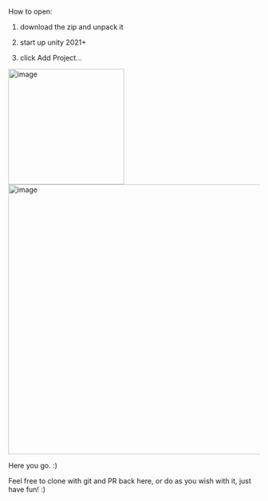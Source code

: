 How to open:

1. download the zip and unpack it

2. start up unity 2021+

3. click Add Project...
<img width="232" alt="image" src="https://github.com/blindxfish/TwitchFishes/assets/17624413/1fd9b847-a201-439d-8c2c-d70a4e89049c">

<img width="542" alt="image" src="https://github.com/blindxfish/TwitchFishes/assets/17624413/98e23479-aeab-47ce-b4d0-b4013b5cac26">


Here you go. :) 

Feel free to clone with git and PR back here, or do as you wish with it, just have fun! :)
